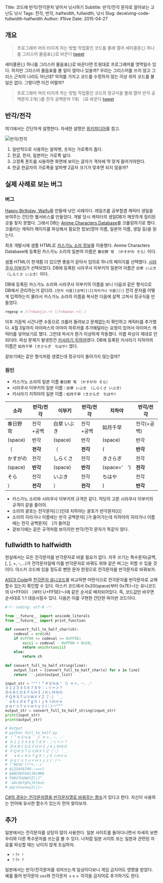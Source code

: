 Title: 코드에 반각/전각문자 넣어서 낚시하기
Subtitle: 반각/전각 문자로 알아보는 고난도 낚시
Tags: 전각, 반각, halfwidth, fullwidth, 낚시
Slug: deceiving-code-fullwidth-halfwidth
Author: if1live
Date: 2015-04-27

## 개요

> 프로그래머 머리 터지게 하는 방법
> 작업중인 코드를 몰래 열어 세미콜론(;) 하나를 그리스어 물음표(;)로 바꾼다
> [tweet](https://twitter.com/hyekkim/status/591110501288968192)

세미콜론(;) 하나를 그리스어 물음표(;)로 바꾼다면 트윗대로 프로그래머를 엿먹일수 있다.
하지만 그리스어 물음표를 볼 일이 얼마나 있을까? 우리는 그리스어를 쓰지 않고 그리스 근처의 나라도 아닌데?
악의를 가지고 코드를 수정하지 않는 이상 위의 코드를 볼 일은 없다.
그렇다면 이건 어떨까?

> 프로그래머 머리 터지게 하는 방법
> 작업중인 코드의 정규식을 몰래 열어 반각 공백문자 2개(  )를 전각 공백문자 1개(　)로 바꾼다
> [tweet](https://twitter.com/if1live/status/591252041479008256)

## 반각/전각
여기에서는 간단하게 설명한다. 자세한 설명은 [위키피디아][wiki]를 참고.

![반각/전각]({filename}/static/deceiving-code-fullwidth-halfwidth/KoreanDOSPrompt.png)

1. 일반적으로 사용하는 알파벳, 숫자는 가로폭이 좁다. 
2. 한글, 한자, 일본어는 가로폭 넓다.
3. 고정폭 폰트를 사용하면 화면에 보이는 글자가 격자에 딱 맞게 들어가야한다.
4. 한글 한글자의 가로폭을 알파벳 2글자 크기가 맞추면 되지 않을까?

## 실제 사례로 보는 버그

### 버그
[Happy Birthday, Waifu][birthday_service]를 만들때 낚인 사례이다.
레일즈를 공부할겸 캐릭터 생일을 보여주는 간단한 웹서비스를 만들었다.
개발 당시 캐릭터의 생일DB가 깨끗하게 정리된 곳을 찾지 못했다.
그래서 DB는 [Anime Characters Database][animecharacterdb]를 크롤링하기로 했다.
크롤러는 캐릭터 페이지를 파싱해서 필요한 정보(영어 이름, 일본어 이름, 생일 등)을 읽는다.

최초 개발시에 샘플 HTML로 [카스가노 소라 정보][character_sora]를 이용했다.
Anime Characters Database에 등록된 카스가노 소라의 일본어 이름은 `春日野 穹 （かすがの そら）`이다.

샘플 HTML이 한개쯤 더 있으면 좋을거 같아서 임의로 하나의 페이지를 선택했다.
[시라쿠사 이부키][character_ibuki]가 선택되었다.
DB에 등록된 시라쿠사 이부키의 일본어 이름은 `白草 いぶき （しらくさ いぶき）`이다.

DB에 등록된 카스가노 소라와 시라쿠사 이부키의 이름을 보니 다음과 같은 형식으로 DB에서 관리하는거 같더라.
`[한자 이름][공백][（][히라가나 이름][）]`
전각 문자를 어떻게 입력하는지 몰라서 카스가노 소라의 이름을 복사한 다음에 살짝 고쳐서 정규식을 만들었다.

```ruby
regexp = /(?<kanji>.+)（(?<kana>.+)）/
```

이후 가끔씩 시간나면 수동으로 크롤러 돌려보고 문제없는지 확인하고 캐릭터를 추가했다.
4월 3일까지 아이마스의 아마미 하루카를 추가해달라는 요청이 있어서 아이마스 캐릭터를 넣어보기로 했다.
그런데 파서가 뭔가 이상하게 작동했다. 이름 파싱이 제대로 안되더라. 
파싱 문제가 발생한건 [키사라기 치하야][character_chihaya]였다.
DB에 등록된 키사라기 치하야의 이름은 `如月千早 (きさらぎ　ちはや)` 였다.

겉보기에는 같은 형식처럼 생겼는데 정규식이 돌아가지 않는걸까?


### 원인

* 카스가노 소라의 일본 이름 `春日野 穹 （かすがの そら）`
* 시라쿠사 이부키의 일본 이름 : `白草 いぶき （しらくさ いぶき）`
* 키사라기 치하야의 일본 이름 : `如月千早 (きさらぎ　ちはや)`

| 소라 | 반각/전각 | 이부키 | 반각/전각 | 치하야 | 반각/전각 |
|------|-----------|--------|-----------|--------|-----------|
| 春日野 穹 | 전각+공백 | 白草 いぶき | 전각+공백 | 如月千早 | 전각(+공백) |
| (space) | 반각 | (space) | 반각 | (space) | 반각 |
|（ | **전각** |（ | **전각** | ( | **반각** |
| かすがの | 전각 | しらくさ | 전각 | きさらぎ | 전각 |
| (space) | **반각** | (space) | **반각** | (space='　') | **전각** |
| そら | 전각 | いぶき | 전각 | ちはや | 전각 |
| ） | **전각** |） | **전각** | ) | **반각** |


* 카스가노 소라와 시라쿠사 이부키의 규격은 같다. 적당히 고른 시라쿠사 이부키의 규격이 같을 줄이야.
* 소라의 괄호는 전각문자[（）]인데 치하야는 괄호가 반각문자[()]
* 소라의 히라가나 이름에는 반각 공백문자[ ]가 들어가는데 치하야의 히라가나 이름에는 전각 공백문자[　]가 들어감
* 겉보기에는 같은 규격처럼 보이지만 반각/전각 문자가 똑같지 않다.

## fullwidth to halfwidth

현실에서는 모든 전각문자를 반각문자로 바꿀 필요가 없다.
자주 쓰기는 특수문자(공백, [, ], +, -,...)가 전각문자일때 이를 반각문자로 바꿔도 위와 같은 버그는 피할 수 있을 것이다.
아스키 코드에 있을 정도로 뻔한 문자 한정으로 전각문자를 반각문자로 바꿔보자.

[ASCII Code][ascii]와 [전각문자 유니코드][wiki]를 비교하면 어떤식으로 전각문자를 반각문자로 교체할수 있는지 확인할 수 있다.
아스키 코드에서 0x20(space)부터 0x7E(~)는 유니코드의 U+FF00(　)부터 U+FF5E(～)에 같은 순서로 배치되어있다.
즉, 코드값만 바꾸면 순서대로 1:1 대응시킬수 있다. 다음은 이를 구현한 간단한 파이썬 코드이다.

```python
#-*- coding: utf-8 -*-

from __future__ import unicode_literals
from __future__ import print_function

def convert_full_to_half_char(ch):
    codeval = ord(ch)
    if 0xFF00 <= codeval <= 0xFF5E:
        ascii = codeval - 0xFF00 + 0x20;
        return unichr(ascii)
    else:
        return ch
    
def convert_full_to_half_string(line):
    output_list = [convert_full_to_half_char(x) for x in line]
    return ''.join(output_list)

input_str = """！＂＃＄％＆＇（）＊＋，－．／
０１２３４５６７８９：；＜＝＞？
＠ＡＢＣＤＥＦＧＨＩＪＫＬＭＮＯ
ＰＱＲＳＴＵＶＷＸＹＺ［＼］＾＿
｀ａｂｃｄｅｆｇｈｉｊｋｌｍｎｏ
ｐｑｒｓｔｕｖｗｘｙｚ｛｜｝～"""
output_str = convert_full_to_half_string(input_str)
print(input_str)
print(output_str)

# Output
# python full_to_half.py 
# ！＂＃＄％＆＇（）＊＋，－．／
# ０１２３４５６７８９：；＜＝＞？
# ＠ＡＢＣＤＥＦＧＨＩＪＫＬＭＮＯ
# ＰＱＲＳＴＵＶＷＸＹＺ［＼］＾＿
# ｀ａｂｃｄｅｆｇｈｉｊｋｌｍｎｏ
# ｐｑｒｓｔｕｖｗｘｙｚ｛｜｝～
# !"#$%&'()*+,-./
# 0123456789:;<=>?
# @ABCDEFGHIJKLMNO
# PQRSTUVWXYZ[\]^_
# `abcdefghijklmno
# pqrstuvwxyz{|}~
```

[C#의 경우는 전각문자열을 반각문자열로 바꿔주는 함수][stackoverflow_cs]가 있다고 한다. 
자신이 사용하는 언어에 유사한 함수가 있는지 먼저 찾아보자.


## 추가

일본에서는 전각문자를 상당히 많이 사용한다. 
일본 사이트를 돌아다니면서 자세히 보면 우리와 다른 특수문자를 쓰는걸 볼 수 있다. 
나처럼 일본 사이트 또는 일본과 관련된 자료를 파싱할 때는 낚이지 않게 조심하자.

* `!` != `！`
* `?` != `？`

일본에서는 반각/전각문자를 섞어쓰는게 일상이다보니 게임 금지어도 영향을 받았다.
예를 들어 반각문자 `sex`와 전각문자 `ｓｅｘ` 각각을 금지어로 추가하기도 한다.


[wiki]: http://en.wikipedia.org/wiki/Halfwidth_and_fullwidth_forms
[ascii]: http://www.asciitable.com/

[animecharacterdb]: http://www.animecharactersdatabase.com/
[birthday_service]: http://birthday.libsora.so/
[character_sora]: http://www.animecharactersdatabase.com/character.php?id=13162
[character_chihaya]: http://www.animecharactersdatabase.com/character.php?id=70886
[character_ibuki]: http://www.animecharactersdatabase.com/character.php?id=62894

[stackoverflow_cs]: http://stackoverflow.com/questions/25149458/convert-fullwidth-to-halfwidth